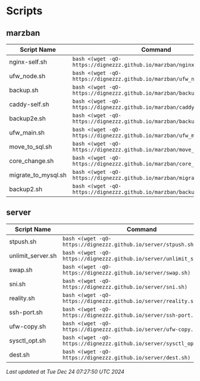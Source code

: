 # Scripts
## marzban

| Script Name | Command |
|-------------|---------|
| nginx-self.sh | `bash <(wget -qO- https://dignezzz.github.io/marzban/nginx-self.sh)` |
| ufw_node.sh | `bash <(wget -qO- https://dignezzz.github.io/marzban/ufw_node.sh)` |
| backup.sh | `bash <(wget -qO- https://dignezzz.github.io/marzban/backup.sh)` |
| caddy-self.sh | `bash <(wget -qO- https://dignezzz.github.io/marzban/caddy-self.sh)` |
| backup2e.sh | `bash <(wget -qO- https://dignezzz.github.io/marzban/backup2e.sh)` |
| ufw_main.sh | `bash <(wget -qO- https://dignezzz.github.io/marzban/ufw_main.sh)` |
| move_to_sql.sh | `bash <(wget -qO- https://dignezzz.github.io/marzban/move_to_sql.sh)` |
| core_change.sh | `bash <(wget -qO- https://dignezzz.github.io/marzban/core_change.sh)` |
| migrate_to_mysql.sh | `bash <(wget -qO- https://dignezzz.github.io/marzban/migrate_to_mysql.sh)` |
| backup2.sh | `bash <(wget -qO- https://dignezzz.github.io/marzban/backup2.sh)` |

## server

| Script Name | Command |
|-------------|---------|
| stpush.sh | `bash <(wget -qO- https://dignezzz.github.io/server/stpush.sh)` |
| unlimit_server.sh | `bash <(wget -qO- https://dignezzz.github.io/server/unlimit_server.sh)` |
| swap.sh | `bash <(wget -qO- https://dignezzz.github.io/server/swap.sh)` |
| sni.sh | `bash <(wget -qO- https://dignezzz.github.io/server/sni.sh)` |
| reality.sh | `bash <(wget -qO- https://dignezzz.github.io/server/reality.sh)` |
| ssh-port.sh | `bash <(wget -qO- https://dignezzz.github.io/server/ssh-port.sh)` |
| ufw-copy.sh | `bash <(wget -qO- https://dignezzz.github.io/server/ufw-copy.sh)` |
| sysctl_opt.sh | `bash <(wget -qO- https://dignezzz.github.io/server/sysctl_opt.sh)` |
| dest.sh | `bash <(wget -qO- https://dignezzz.github.io/server/dest.sh)` |


_Last updated at Tue Dec 24 07:27:50 UTC 2024_ 
